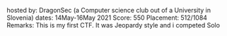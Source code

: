 hosted by: DragonSec (a Computer science club out of a University in Slovenia)
dates: 14May-16May 2021
Score: 550
Placement: 512/1084
Remarks: This is my first CTF. It was Jeopardy style and i competed Solo
